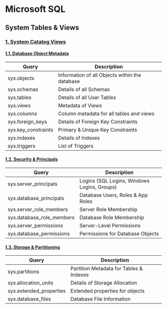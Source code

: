 # Microsoft SQL

## System Tables & Views

### **<u>1. System Catalog Views</u>**

#### **<u>1.1. Database Object Metadata</u>**

|Query | Description |
|----------|----------|
| sys.objects | Information of all Objects within the database |
| sys.schemas | Details of all Schemas |
| sys.tables | Details of all User Tables |
| sys.views | Metadata of Views |
| sys.columns | Column metadata for all tables and views |
| sys.foreign_keys | Details of Foreign Key Constraints |
| sys.key_constraints | Primary & Unique Key Constraints |
| sys.indexes | Details of Indexes |
| sys.triggers | List of Triggers |

#### **<u>1.2. Security & Principals</u>**

|Query | Description |
|----------|----------|
| sys.server_principals | Logins (SQL Logins, Windows Logins, Groups) |
| sys.database_principals | Database Users, Roles & App Roles |
| sys.server_role_members | Server Role Membership |
| sys.database_role_members | Database Role Membership |
| sys.server_permissions | Server-Level Permissions |
| sys.database_permissions | Permissions for Database Objects |

#### **<u>1.3. Storage & Partitioning</u>**

|Query | Description |
|----------|----------|
| sys.partitions | Partition Metadata for Tables & Indexes |
| sys.allocation_units | Details of Storage Allocation |
| sys.extended_properties | Extended properties for objects |
| sys.database_files | Database File Information |

